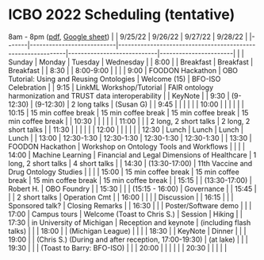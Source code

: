 # ICBO 2022 Scheduling (tentative)   
8am - 8pm ([pdf](ICBO-2022-Scheduling.pdf), [Google sheet](https://docs.google.com/spreadsheets/d/1Pl8ny5ro19-9FsiAc2R2pBLvWg-zGAE8/edit?usp=sharing&ouid=106653010360062214642&rtpof=true&sd=true)) 
|       | 9/25/22                   | 9/26/22                                                     | 9/27/22                    | 9/28/22               |
|-------|---------------------------|-------------------------------------------------------------|----------------------------|-----------------------|
|       | Sunday                    | Monday                                                      | Tuesday                    | Wednesday             |
| 8:00  |                           | Breakfast                                                   | Breakfast                  | Breakfast             |
| 8:30  |                           | 8:00-9:00                                                   |                            |                       |
| 9:00  | FOODON Hackathon          | OBO Tutorial: Using and Reusing Ontologies                  | Welcome (15)               | BFO-ISO Celebration   |
| 9:15  | LinkML Workshop/Tutorial  | FAIR ontology harmonization and TRUST data interoperability |                            | KeyNote               |
| 9:30  | (9-12:30)                 | (9-12:30)                                                   | 2 long talks               | (Susan G)             |
| 9:45  |                           |                                                             |                            |                       |
| 10:00 |                           |                                                             |                            |                       |
| 10:15 | 15 min coffee break       | 15 min coffee break                                         | 15 min coffee break        | 15 min coffee break   |
| 10:30 |                           |                                                             |                            |                       |
| 11:00 |                           |                                                             | 2 long, 2 short talks      | 2 long, 2 short talks |
| 11:30 |                           |                                                             |                            |                       |
| 12:00 |                           |                                                             |                            |                       |
| 12:30 | Lunch                     | Lunch                                                       | Lunch                      | Lunch                 |
| 13:00 | 12:30-1:30                | 12:30-1:30                                                  | 12:30-1:30                 | 12:30-1:30            |
| 13:30 | FOODON Hackathon          | Workshop on Ontology Tools and Workflows                    |                            |                       |
| 14:00 | Machine Learning          | Financial and Legal Dimensions of Healthcare                | 1 long, 2 short talks      | 4 short talks         |
| 14:30 | (13:30-17:00)             | 11th Vaccine and Drug Ontology Studies                      |                            |                       |
| 15:00 | 15 min coffee break       | 15 min coffee break                                         | 15 min coffee break        | 15 min coffee break   |
| 15:15 |                           | (13:30-17:00)                                               | Robert H.                  | OBO Foundry           |
| 15:30 |                           |                                                             | (15:15 - 16:00)            | Governance            |
| 15:45 |                           |                                                             | 2 short talks              | Operation Cmt         |
| 16:00 |                           |                                                             |                            | Discussion            |
| 16:15 |                           |                                                             | Sponsored talk?            | Closing Remarks       |
| 16:30 |                           |                                                             | Poster/Software demo       |                       |
| 17:00 | Campus tours              | Welcome (Toast to Chris S.)                                 | Session                    | Hiking                |
| 17:30 | in University of Michigan | Reception and keynote                                       | (including flash talks)    |                       |
| 18:00 |                           | (Michigan League)                                           |                            |                       |
| 18:30 |                           | KeyNote                                                     | Dinner                     |                       |
| 19:00 |                           | (Chris S.) (During and after reception, 17:00-19:30)        | (at lake)                  |                       |
| 19:30 |                           |                                                             | (Toast to Barry: BFO-ISO)  |                       |
| 20:00 |                           |                                                             |                            |                       |
| 20:30 |                           |                                                             |                            |                       |
